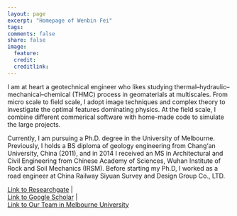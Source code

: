 ```yaml
---
layout: page
excerpt: "Homepage of Wenbin Fei"
tags: 
comments: false
share: false
image:
  feature: 
  credit: 
  creditlink: 
---
```


I am at heart a geotechnical engineer who likes studying thermal–hydraulic–mechanical–chemical (THMC) process in geomaterials at multiscales. From micro scale to field scale, I adopt image techniques and complex theory to investigate the optimal features dominating physics. At the field scale, I combine different commerical software with home-made code to simulate the large projects.

Currently, I am  pursuing a Ph.D. degree in the University of Melbourne. Previously, I holds a BS diploma of geology engineering from Chang‘an University, China (2011), and in 2014 I received an MS in Architectural and Civil Engineering from Chinese Academy of Sciences, Wuhan Institute of Rock and Soil Mechanics (IRSM). Before starting my Ph.D, I worked as a road engineer at China Railway Siyuan Survey and Design Group Co., LTD.

[Link to Researchgate](https://www.researchgate.net/profile/Wenbin_Fei)		|		
[Link to Google Scholar](https://scholar.google.com/citations?user=2ezTbggAAAAJ&hl=en)		|		
[Link to Our Team in Melbourne University](http://pmrl.weebly.com/)

<!--
![PhD resarch topic](images/wenbinfei-research-profile.jpg)
-->